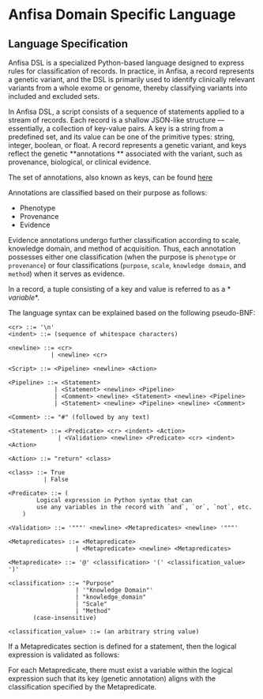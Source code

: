 # Anfisa Domain Specific Language

## Language Specification

Anfisa DSL is a specialized Python-based language designed to express rules for
classification of records. In practice, in Anfisa, a record represents a genetic
variant, and the DSL is primarily used to identify clinically relevant variants
from a whole exome or genome, thereby classifying variants into included and
excluded sets.

In Anfisa DSL, a script consists of a sequence of statements applied to a stream
of records. Each record is a shallow JSON-like structure — essentially, a
collection of key-value pairs. A key is a string from a predefined set, and its
value can be one of the primitive types: string, integer, boolean, or float. A
record represents a genetic variant, and keys reflect the genetic **annotations
** associated with the variant, such as provenance, biological, or clinical
evidence.

The set of annotations, also known as keys, can be found
[here](../../app/config/dictionary/annotations.yml)

Annotations are classified based on their purpose as follows:

* Phenotype
* Provenance
* Evidence

Evidence annotations undergo further classification according to scale,
knowledge domain, and method of acquisition. Thus, each annotation possesses
either one classification (when the purpose is `phenotype` or `provenance`) or
four classifications (`purpose`, `scale`, `knowledge domain`, and `method`) when
it serves as evidence.

In a record, a tuple consisting of a key and value is referred to as a *
*variable**.

The language syntax can be explained based on the following pseudo-BNF:

```
<cr> ::= '\n'
<indent> ::= (sequence of whitespace characters)

<newline> ::= <cr>
            | <newline> <cr>

<Script> ::= <Pipeline> <newline> <Action>

<Pipeline> ::= <Statement>
             | <Statement> <newline> <Pipeline>
             | <Comment> <newline> <Statement> <newline> <Pipeline>
             | <Statement> <newline> <Pipeline> <newline> <Comment>

<Comment> ::= "#" (followed by any text)

<Statement> ::= <Predicate> <cr> <indent> <Action>
              | <Validation> <newline> <Predicate> <cr> <indent> <Action>

<Action> ::= "return" <class>

<class> ::= True 
          | False

<Predicate> ::= (
        Logical expression in Python syntax that can 
        use any variables in the record with `and`, `or`, `not`, etc.
    )

<Validation> ::= '"""' <newline> <Metapredicates> <newline> '"""'

<Metapredicates> ::= <Metapredicate>
                   | <Metapredicate> <newline> <Metapredicates>

<Metapredicate> ::= '@' <classification> '(' <classification_value> ')'

<classification> ::= "Purpose" 
                   | '"Knowledge Domain"'
                   | "knowledge_domain"
                   | "Scale" 
                   | "Method"
       (case-insensitive)

<classification_value> ::= (an arbitrary string value)
```

If a Metapredicates section is defined for a statement, then the logical
expression is validated as follows:

For each Metapredicate, there must exist a variable within the logical
expression such that its key (genetic annotation)
aligns with the classification specified by the Metapredicate.
